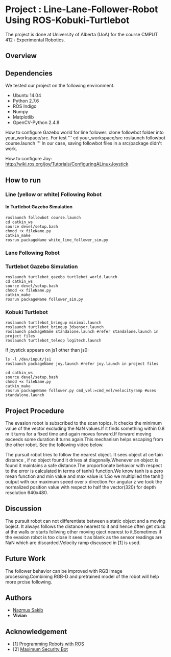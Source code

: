 # Project : Line-Lane-Follower-Robot Using ROS-Kobuki-Turtlebot
The project is done at University of Alberta (UoA) for the course CMPUT 412 : Experimental Robotics.

## Overview



## Dependencies

We tested our project on the following environment.
* Ubuntu 14.04
* Python 2.7.6
* ROS Indigo
* Numpy
* Matplotlib
* OpenCV-Python 2.4.8

How to configure Gazebo world for line follower:
clone followbot folder into your_workspace/src. For test 
'''
cd your_workspace/src
roslaunch followbot course.launch
'''
In our case, saving followbot files in a src/package didn't work. 

How to configure Joy:
http://wiki.ros.org/joy/Tutorials/ConfiguringALinuxJoystick

## How to run 
### Line (yellow or white) Following Robot
#### In Turtlebot Gazebo Simulation
```
roslaunch followbot course.launch
cd catkin_ws
source devel/setup.bash
chmod +x fileName.py
catkin_make
rosrun packageName white_line_follower_sim.py
```

### Lane Following Robot
### Turtlebot Gazebo Simulation
```
roslaunch turtlebot_gazebo turtlebot_world.launch
cd catkin_ws
source devel/setup.bash
chmod +x fileName.py
catkin_make
rosrun packageName follower_sim.py 
```
### Kobuki Turtlebot
```
roslaunch turtlebot_bringup minimal.launch
roslaunch turtlebot_bringup 3dsensor.launch
roslaunch packageName standalone.launch #refer standalone.launch in project files
roslaunch turtlebot_teleop logitech.launch 
```

If joystick appears on js1 other than js0:
```
ls -l /dev/input/js1
roslaunch packageName joy.launch #refer joy.launch in project files
```
```
cd catkin_ws
source devel/setup.bash
chmod +x fileName.py
catkin_make
rosrun packageName follower.py cmd_vel:=cmd_vel/velocityramp #uses standalone.launch
```

## Project Procedure
The evasion robot is subscribed to the scan topics. It checks the minimum value of the vector excluding the NaN values.If it finds something within 0.8 m it turns for a fixed time and again moves forward.If forward moving exceeds some duration it turns again.This mechanism helps escaping from the other robot. See the following video below.

The pursuit robot tries to follow the nearest object. It sees object at certain distance , if no object found it drives at diagonally.Whenever an object is found it maintains a safe distance.The proportionate behavior with respect to the error is calculated in terms of tanh() function.We know tanh is a zero mean function and min value and max value is 1.So we multiplied the tanh() output with our maximum speed over x direction.For angular z we took the normalized position value with respect to half the vector(320) for depth resolution 640x480.


## Discussion

The pursuit robot can not differentiate between a static object and a moving boject. It always follows the distance nearest to it and hence often get stuck at the walls or starts follwing other moving oject nearest to it.Sometimes if the evasion robot is too close it sees it as blank as the sensor readings are NaN which are discarded.Velocity ramp discussed in [1] is used.

## Future Work
The follower behavior can be improved with RGB image processing.Combining RGB-D and pretrained model of the robot will help more prcise following.

## Authors

* [Nazmus Sakib](https://github.com/nsa31)
* **Vivian**
## Acknowledgement 

* [1] [Programming Robots with ROS](https://github.com/osrf/rosbook/blob/master)
* [2] [Maximum Security Bot](http://people.cornellcollege.edu/smikell15/MAX)
